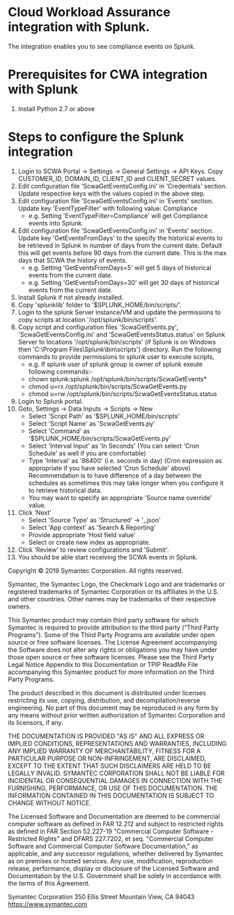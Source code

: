 # Cloud Workload Assurance integration with Splunk. 
The integration enables you to see compliance events on Splunk.

# Prerequisites for CWA integration with Splunk
 1. Install Python 2.7 or above 
 
# Steps to configure the Splunk integration

1. Login to SCWA Portal → Settings → General Settings → API Keys. Copy CUSTOMER_ID, DOMAIN_ID, CLIENT_ID and CLIENT_SECRET values.
2. Edit configuration file 'ScwaGetEventsConfig.ini' in 'Credentials' section. Update respective keys with the values copied in the above step.
3. Edit configuration file 'ScwaGetEventsConfig.ini' in 'Events' section. Update key 'EventTypeFilter' with following  value: 
Compliance
 	* e.g. Setting 'EventTypeFilter=Compliance' will get Compliance events into Splunk.
4. Edit configuration file 'ScwaGetEventsConfig.ini' in 'Events' section. Update key 'GetEventsFromDays' to the specify the historical events to be retrieved in Splunk in number of days from the current date. Default this will get events before 90 days from the current date. This is the max days that SCWA the history of events.
	* e.g. Setting 'GetEventsFromDays=5' will get 5 days of historical events from the current date.
	* e.g. Setting 'GetEventsFromDays=30' will get 30 days of historical events from the current date.
5. Install Splunk if not already installed.
6. Copy 'splunklib' folder to '$SPLUNK_HOME/bin/scripts/'.
7. Login to the splunk Server instance/VM and update the permissions to copy scripts at location  '/opt/splunk/bin/scripts'.
8. Copy script and configuration files 'ScwaGetEvents.py', 'ScwaGetEventsConfig.ini' and 'ScwaGetEventsStatus.status' on Splunk Server to locations '/opt/splunk/bin/scripts' (if Splunk is on Windows then 'C:\Program Files\Splunk\bin\scripts') directory.
Run the following commands to provide permissions to splunk user to execute scripts,
	* e.g. If splunk user of splunk group is owner of splunk exeute following commands:- 
	* chown splunk:splunk /opt/splunk/bin/scripts/ScwaGetEvents*
	* chmod u=rx /opt/splunk/bin/scripts/ScwaGetEvents.py
	* chmod u=rw /opt/splunk/bin/scripts/ScwaGetEventsStatus.status
9. Login to Splunk portal.
10. Goto, Settings → Data Inputs → Scripts → New
	* Select 'Script Path' as '$SPLUNK_HOME/bin/scripts'
	* Select 'Script Name' as 'ScwaGetEvents.py'
	* Select 'Command' as '$SPLUNK_HOME/bin/scripts/ScwaGetEvents.py'
	* Select 'Interval Input' as 'In Seconds' (You can select 'Cron Schedule' as well if you are comfortable)
	* Type 'Interval' as '86400' (i.e. seconds in day) (Cron expression as appropriate if you have selected 'Cron Schedule' above) Recommendation is to have difference of a day between the schedules as sometimes this may take longer when you configure it to retrieve historical data.
	* You may want to specify an appropriate 'Source name override' value.
11. Click 'Next'
	* Select 'Source Type' as 'Structured' → '_json'
	* Select 'App context' as 'Search & Reporting'
	* Provide appropriate 'Host field value'
	* Select or create new index as appropriate.
12. Click 'Review' to review configurations and 'Submit'.
13. You should be able start receiving the SCWA events in Splunk.

Copyright © 2019 Symantec Corporation. All rights reserved.

Symantec, the Symantec Logo, the Checkmark Logo and are trademarks or registered trademarks of Symantec Corporation or its affiliates in the U.S. and other countries. Other names may be trademarks of their respective owners.

This Symantec product may contain third party software for which Symantec is required to provide attribution to the third party (“Third Party Programs”). Some of the Third Party Programs are available under open source or free software licenses. The License Agreement accompanying the Software does not alter any rights or obligations you may have under those open source or free software licenses. Please see the Third Party Legal Notice Appendix to this Documentation or TPIP ReadMe File accompanying this Symantec product for more information on the Third Party Programs.

The product described in this document is distributed under licenses restricting its use, copying, distribution, and decompilation/reverse engineering. No part of this document may be reproduced in any form by any means without prior written authorization of Symantec Corporation and its licensors, if any.

THE DOCUMENTATION IS PROVIDED "AS IS" AND ALL EXPRESS OR IMPLIED CONDITIONS, REPRESENTATIONS AND WARRANTIES, INCLUDING ANY IMPLIED WARRANTY OF MERCHANTABILITY, FITNESS FOR A PARTICULAR PURPOSE OR NON-INFRINGEMENT, ARE DISCLAIMED, EXCEPT TO THE EXTENT THAT SUCH DISCLAIMERS ARE HELD TO BE LEGALLY INVALID. SYMANTEC CORPORATION SHALL NOT BE LIABLE FOR INCIDENTAL OR CONSEQUENTIAL DAMAGES IN CONNECTION WITH THE FURNISHING, PERFORMANCE, OR USE OF THIS DOCUMENTATION. THE INFORMATION CONTAINED IN THIS DOCUMENTATION IS SUBJECT TO CHANGE WITHOUT NOTICE.

The Licensed Software and Documentation are deemed to be commercial computer software as defined in FAR 12.212 and subject to restricted rights as defined in FAR Section 52.227-19 "Commercial Computer Software - Restricted Rights" and DFARS 227.7202, et seq. "Commercial Computer Software and Commercial Computer Software Documentation," as applicable, and any successor regulations, whether delivered by Symantec as on premises or hosted services. Any use, modification, reproduction release, performance, display or disclosure of the Licensed Software and Documentation by the U.S. Government shall be solely in accordance with the terms of this Agreement.

Symantec Corporation 350 Ellis Street Mountain View, CA 94043 https://www.symantec.com
